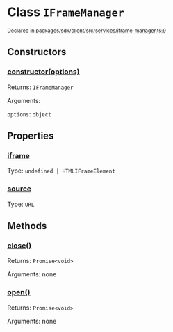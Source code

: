 # Class `IFrameManager`
<sub>Declared in [packages/sdk/client/src/services/iframe-manager.ts:9](https://github.com/dxos/dxos/blob/f2f84db18/packages/sdk/client/src/services/iframe-manager.ts#L9)</sub>




## Constructors
### [constructor(options)](https://github.com/dxos/dxos/blob/f2f84db18/packages/sdk/client/src/services/iframe-manager.ts#L15)




Returns: <code>[IFrameManager](/api/@dxos/client/classes/IFrameManager)</code>

Arguments: 

`options`: <code>object</code>



## Properties
### [iframe](https://github.com/dxos/dxos/blob/f2f84db18/packages/sdk/client/src/services/iframe-manager.ts#L34)
Type: <code>undefined | HTMLIFrameElement</code>



### [source](https://github.com/dxos/dxos/blob/f2f84db18/packages/sdk/client/src/services/iframe-manager.ts#L30)
Type: <code>URL</code>




## Methods
### [close()](https://github.com/dxos/dxos/blob/f2f84db18/packages/sdk/client/src/services/iframe-manager.ts#L50)




Returns: <code>Promise&lt;void&gt;</code>

Arguments: none




### [open()](https://github.com/dxos/dxos/blob/f2f84db18/packages/sdk/client/src/services/iframe-manager.ts#L38)




Returns: <code>Promise&lt;void&gt;</code>

Arguments: none





